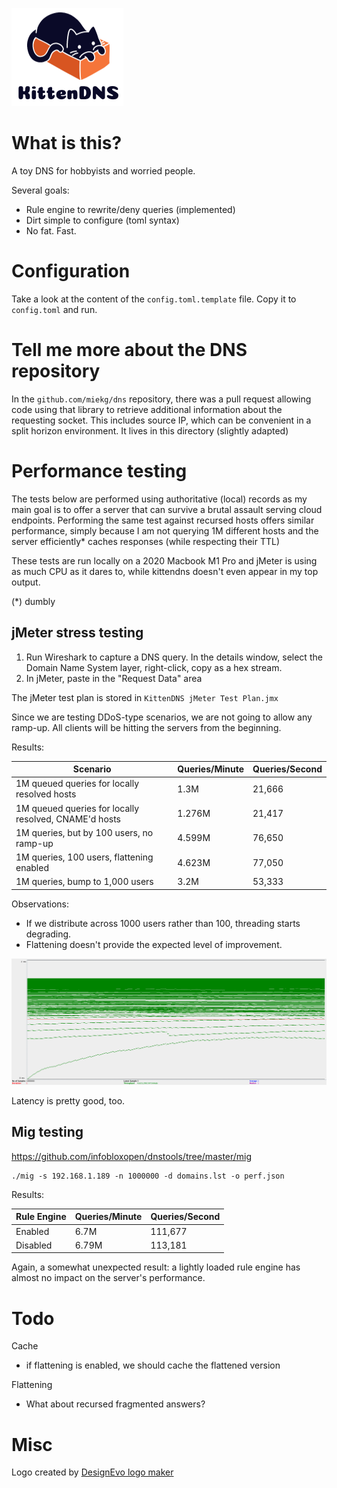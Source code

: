 ![](assets/kittendns.png)
# What is this?

A toy DNS for hobbyists and worried people.

Several goals:

- Rule engine to rewrite/deny queries (implemented)
- Dirt simple to configure (toml syntax)
- No fat. Fast.

# Configuration

Take a look at the content of the `config.toml.template` file. Copy it to `config.toml` and run.

# Tell me more about the DNS repository

In the `github.com/miekg/dns` repository, there was a pull request allowing code using that library to retrieve additional information about the requesting socket. This includes source IP, which can be convenient in a split horizon environment. It lives in this directory (slightly adapted)

# Performance testing

The tests below are performed using authoritative (local) records as my main goal is to offer a server that can survive a brutal assault serving cloud endpoints. Performing the same test against recursed hosts offers similar performance, simply because I am not querying 1M different hosts and the server efficiently* caches responses (while respecting their TTL)

These tests are run locally on a 2020 Macbook M1 Pro and jMeter is using as much CPU as it dares to, while kittendns doesn't even appear in my top output.

(*) dumbly

## jMeter stress testing

1. Run Wireshark to capture a DNS query. In the details window, select the Domain Name System layer, right-click, copy as a hex stream.
2. In jMeter, paste in the "Request Data" area

The jMeter test plan is stored in `KittenDNS jMeter Test Plan.jmx`

Since we are testing DDoS-type scenarios, we are not going to allow any ramp-up. All clients will be hitting the servers from the beginning.

Results:

|Scenario|Queries/Minute|Queries/Second|
|-|-|-|
|1M queued queries for locally resolved hosts|1.3M|21,666|
|1M queued queries for locally resolved, CNAME'd hosts|1.276M|21,417|
|1M queries, but by 100 users, no ramp-up|4.599M|76,650|
|1M queries, 100 users, flattening enabled|4.623M|77,050|
|1M queries, bump to 1,000 users|3.2M|53,333|

Observations:
- If we distribute across 1000 users rather than 100, threading starts degrading.
- Flattening doesn't provide the expected level of improvement.

![](assets/jmeter-kittendns.png)

Latency is pretty good, too.

## Mig testing

https://github.com/infobloxopen/dnstools/tree/master/mig

```
./mig -s 192.168.1.189 -n 1000000 -d domains.lst -o perf.json
```

Results:

|Rule Engine|Queries/Minute|Queries/Second|
|-|-|-|
|Enabled|6.7M|111,677|
|Disabled|6.79M|113,181|

Again, a somewhat unexpected result: a lightly loaded rule engine has almost no impact on the server's performance.


# Todo

Cache
- if flattening is enabled, we should cache the flattened version

Flattening
- What about recursed fragmented answers?

# Misc

<div>Logo created by <a href="https://www.designevo.com/" title="Free Online Logo Maker">DesignEvo logo maker</a></div>